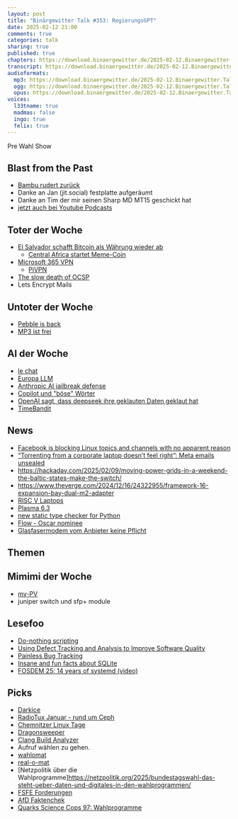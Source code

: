 ```yaml
---
layout: post
title: "Binärgewitter Talk #353: RegierungsGPT"
date: 2025-02-12 21:00
comments: true
categories: talk
sharing: true
published: true
chapters: https://download.binaergewitter.de/2025-02-12.Binaergewitter.Talk.353.chapters.txt
transcript: https://download.binaergewitter.de/2025-02-12.Binaergewitter.Talk.353-speech.json
audioformats:
  mp3: https://download.binaergewitter.de/2025-02-12.Binaergewitter.Talk.353.mp3
  ogg: https://download.binaergewitter.de/2025-02-12.Binaergewitter.Talk.353.ogg
  opus: https://download.binaergewitter.de/2025-02-12.Binaergewitter.Talk.353.opus
voices:
  l33tname: true
  madmas: false
  ingo: true
  felix: true
---
```

Pre Wahl Show

## Blast from the Past
- [Bambu rudert zurück]( https://www.golem.de/news/3d-drucker-bambu-labs-versuchte-geraete-verdongelung-kommt-nicht-2501-192665.html )
- Danke an Jan (jit.social) festplatte aufgeräumt
- Danke an Tim der mir seinen Sharp MD MT15 geschickt hat
- [jetzt auch bei Youtube Podcasts](https://www.youtube.com/@binaergewitter/podcasts )

## Toter der Woche

- [El Salvador schafft Bitcoin als Währung wieder ab]( https://www.heise.de/news/El-Salvador-schafft-Bitcoin-als-Waehrung-wieder-ab-10268264.html )
  - [Central Africa startet Meme-Coin]( https://www.bbc.com/news/articles/cly5x0vpen8o )
- [Microsoft 365 VPN]( https://arstechnica.com/gadgets/2025/02/microsoft-365s-vpn-feature-will-be-shut-off-at-the-end-of-the-month/ )
  - [PiVPN]( https://www.pivpn.io/ )
- [The slow death of OCSP]( https://www.feistyduck.com/newsletter/issue_121_the_slow_death_of_ocsp )
- Lets Encrypt Mails

## Untoter der Woche
- [Pebble is back]( https://repebble.com/ )
- [MP3 ist frei]( https://idiallo.com/blog/listen-mp3-is-free )

## AI der Woche

- [le chat]( https://www.heise.de/en/news/AI-chatbot-from-France-Mistral-releases-new-version-of-le-Chat-10275618.html ) 
- [Europa LLM](https://www.linux-magazin.de/news/europa-schickt-eigenes-llm-ins-rennen/ )
- [Anthropic AI jailbreak defense]( https://singularityhub.com/2025/02/07/anthropic-unveils-the-strongest-defense-against-ai-jailbreaks-yet/ )
- [Copilot und "böse" Wörter]( https://github.com/orgs/community/discussions/72603 )
- [OpenAI sagt, dass deepseek ihre geklauten Daten geklaut hat]( https://news.ycombinator.com/item?id=42861475 )
- [TimeBandit]( https://www.bleepingcomputer.com/news/security/time-bandit-chatgpt-jailbreak-bypasses-safeguards-on-sensitive-topics/ )


## News

- [Facebook is blocking Linux topics and channels with no apparent reason]( https://www.techradar.com/pro/facebook-is-blocking-linux-topics-and-channels-with-no-apparent-reason )
- [“Torrenting from a corporate laptop doesn’t feel right”: Meta emails unsealed]( https://arstechnica.com/tech-policy/2025/02/meta-torrented-over-81-7tb-of-pirated-books-to-train-ai-authors-say/ )
- https://hackaday.com/2025/02/09/moving-power-grids-in-a-weekend-the-baltic-states-make-the-switch/
- https://www.theverge.com/2024/12/16/24322955/framework-16-expansion-bay-dual-m2-adapter 
- [RISC V Laptops]( https://spectrum.ieee.org/risc-v-laptops )
- [Plasma 6.3]( https://kde.org/announcements/plasma/6/6.3.0/ )
- [new static type checker for Python]( https://x.com/charliermarsh/status/1884651482009477368 )
- [Flow - Oscar nominee]( https://mastodon.social/@Blender/113952703055106963 )
- [Glasfasermodem vom Anbieter keine Pflicht]( https://www.heise.de/news/Bundesnetzagentur-Glasfasermodem-vom-Anbieter-keine-Pflicht-10252760.html )

## Themen

## Mimimi der Woche

- [my-PV](  https://www.my-pv.com/de/ )
- juniper switch und sfp+ module

## Lesefoo

- [Do-nothing scripting]( https://blog.danslimmon.com/2019/07/15/do-nothing-scripting-the-key-to-gradual-automation/ ) 
- [Using Defect Tracking and Analysis to Improve Software Quality]( http://www.inf.fu-berlin.de/inst/ag-se/teaching/S-ERROR-2004/FreBas98.pdf )
- [Painless Bug Tracking]( https://www.joelonsoftware.com/2000/11/08/painless-bug-tracking/ )
- [Insane and fun facts about SQLite]( https://avi.im/blag/2024/sqlite-facts/ )
- [FOSDEM 25: 14 years of systemd (video)]( https://fosdem.org/2025/schedule/event/fosdem-2025-6648-14-years-of-systemd/ )

## Picks

- [Darkice]( https://l33tsource.com/blog/2025/02/08/darkice-part-3/ )
- [RadioTux Januar - rund um Ceph]( https://www.radiotux.de/index.php?/archives/8103-RadioTux-Sendung-Januar-2025.html )
- [Chemnitzer Linux Tage]( https://chemnitzer.linux-tage.de/2025/de/programm )
- [Dragonsweeper]( https://dragonsweeper.com/ )
- [Clang Build Analyzer]( https://github.com/aras-p/ClangBuildAnalyzer )
- Aufruf wählen zu gehen.
 - [wahlomat](https://www.wahl-o-mat.de/bundestagswahl2025/ )
 - [real-o-mat]( https://real-o-mat.de/ )
 - [Netzpolitik über die Wahlprogramme]https://netzpolitik.org/2025/bundestagswahl-das-steht-ueber-daten-und-digitales-in-den-wahlprogrammen/
 - [FSFE Forderungen](https://fsfe.org/news/2025/news-20250206-01.de.html)
 - [AfD Faktenchek](https://afdnee.de/faktencheck/ )
 - [Quarks Science Cops 97: Wahlprogramme]( https://www.quarks.de/podcast/wahlprogramme-im-check-quarks-science-cops/ )


